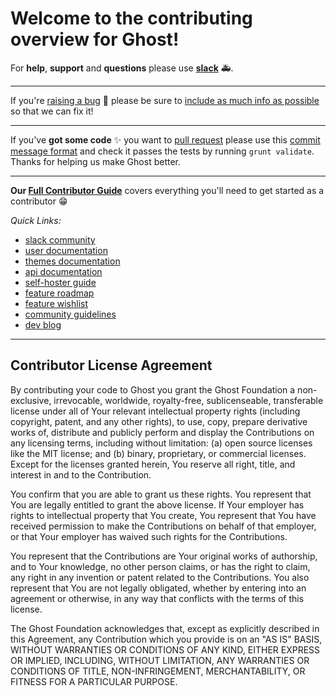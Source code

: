 # Welcome to the contributing overview for Ghost!

For **help**, **support** and **questions** please use **[slack](https://slack.ghost.org)**  🚑.

---

If you're [raising a bug](https://docs.ghost.org/v1.0.0/docs/contributing#bugs) 🐛 please be sure to [include as much info as possible](https://docs.ghost.org/v1.0.0/docs/contributing#bug-template) so that we can fix it!
 
---

If you've **got some code** ✨ you want to [pull request](https://docs.ghost.org/v1.0.0/docs/contributing#pull-requests) please use this [commit message format](https://docs.ghost.org/v1.0.0/docs/git-workflow#section-notes-on-writing-good-commit-messages) and check it passes the tests by running `grunt validate`. Thanks for helping us make Ghost better.
 
---
 
**Our [Full Contributor Guide](https://docs.ghost.org/v1.0.0/docs/contributing)** covers everything you'll need to get started as a contributor 😁


*Quick Links:*
- [slack community](https://slack.ghost.org)
- [user documentation](https://help.ghost.org)
- [themes documentation](https://themes.ghost.org)
- [api documentation](https://api.ghost.org)
- [self-hoster guide](http://docs.ghost.org/v1.0.0/)
- [feature roadmap](https://trello.com/b/EceUgtCL/ghost-roadmap)
- [feature wishlist](http://ideas.ghost.org)
- [community guidelines](https://ghost.org/conduct/)
- [dev blog](http://dev.ghost.org)

---

## Contributor License Agreement

By contributing your code to Ghost you grant the Ghost Foundation a non-exclusive, irrevocable, worldwide, royalty-free, sublicenseable, transferable license under all of Your relevant intellectual property rights (including copyright, patent, and any other rights), to use, copy, prepare derivative works of, distribute and publicly perform and display the Contributions on any licensing terms, including without limitation:
(a) open source licenses like the MIT license; and (b) binary, proprietary, or commercial licenses. Except for the licenses granted herein, You reserve all right, title, and interest in and to the Contribution.

You confirm that you are able to grant us these rights. You represent that You are legally entitled to grant the above license. If Your employer has rights to intellectual property that You create, You represent that You have received permission to make the Contributions on behalf of that employer, or that Your employer has waived such rights for the Contributions.

You represent that the Contributions are Your original works of authorship, and to Your knowledge, no other person claims, or has the right to claim, any right in any invention or patent related to the Contributions. You also represent that You are not legally obligated, whether by entering into an agreement or otherwise, in any way that conflicts with the terms of this license.

The Ghost Foundation acknowledges that, except as explicitly described in this Agreement, any Contribution which you provide is on an "AS IS" BASIS, WITHOUT WARRANTIES OR CONDITIONS OF ANY KIND, EITHER EXPRESS OR IMPLIED, INCLUDING, WITHOUT LIMITATION, ANY WARRANTIES OR CONDITIONS OF TITLE, NON-INFRINGEMENT, MERCHANTABILITY, OR FITNESS FOR A PARTICULAR PURPOSE.
